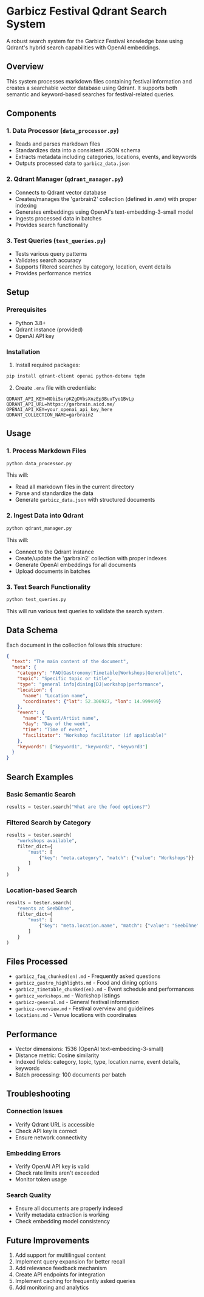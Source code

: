 # Garbicz Festival Qdrant Search System

A robust search system for the Garbicz Festival knowledge base using Qdrant's hybrid search capabilities with OpenAI embeddings.

## Overview

This system processes markdown files containing festival information and creates a searchable vector database using Qdrant. It supports both semantic and keyword-based searches for festival-related queries.

## Components

### 1. Data Processor (`data_processor.py`)
- Reads and parses markdown files
- Standardizes data into a consistent JSON schema
- Extracts metadata including categories, locations, events, and keywords
- Outputs processed data to `garbicz_data.json`

### 2. Qdrant Manager (`qdrant_manager.py`)
- Connects to Qdrant vector database
- Creates/manages the 'garbrain2' collection (defined in .env) with proper indexing
- Generates embeddings using OpenAI's text-embedding-3-small model
- Ingests processed data in batches
- Provides search functionality

### 3. Test Queries (`test_queries.py`)
- Tests various query patterns
- Validates search accuracy
- Supports filtered searches by category, location, event details
- Provides performance metrics

## Setup

### Prerequisites
- Python 3.8+
- Qdrant instance (provided)
- OpenAI API key

### Installation

1. Install required packages:
```bash
pip install qdrant-client openai python-dotenv tqdm
```

2. Create `.env` file with credentials:
```env
QDRANT_API_KEY=NObiSurpKZgDVbsXnzEp3BuuTyo1BvLp
QDRANT_API_URL=https://garbrain.aicd.me/
OPENAI_API_KEY=your_openai_api_key_here
QDRANT_COLLECTION_NAME=garbrain2
```

## Usage

### 1. Process Markdown Files
```bash
python data_processor.py
```

This will:
- Read all markdown files in the current directory
- Parse and standardize the data
- Generate `garbicz_data.json` with structured documents

### 2. Ingest Data into Qdrant
```bash
python qdrant_manager.py
```

This will:
- Connect to the Qdrant instance
- Create/update the 'garbrain2' collection with proper indexes
- Generate OpenAI embeddings for all documents
- Upload documents in batches

### 3. Test Search Functionality
```bash
python test_queries.py
```

This will run various test queries to validate the search system.

## Data Schema

Each document in the collection follows this structure:

```json
{
  "text": "The main content of the document",
  "meta": {
    "category": "FAQ|Gastronomy|Timetable|Workshops|General|etc",
    "topic": "Specific topic or title",
    "type": "general info|dining|DJ|workshop|performance",
    "location": {
      "name": "Location name",
      "coordinates": {"lat": 52.306927, "lon": 14.999499}
    },
    "event": {
      "name": "Event/Artist name",
      "day": "Day of the week",
      "time": "Time of event",
      "facilitator": "Workshop facilitator (if applicable)"
    },
    "keywords": ["keyword1", "keyword2", "keyword3"]
  }
}
```

## Search Examples

### Basic Semantic Search
```python
results = tester.search("What are the food options?")
```

### Filtered Search by Category
```python
results = tester.search(
    "workshops available", 
    filter_dict={
        "must": [
            {"key": "meta.category", "match": {"value": "Workshops"}}
        ]
    }
)
```

### Location-based Search
```python
results = tester.search(
    "events at Seebühne",
    filter_dict={
        "must": [
            {"key": "meta.location.name", "match": {"value": "Seebühne"}}
        ]
    }
)
```

## Files Processed

- `garbicz_faq_chunked(en).md` - Frequently asked questions
- `garbicz_gastro_highlights.md` - Food and dining options
- `garbicz_timetable_chunked(en).md` - Event schedule and performances
- `garbicz_workshops.md` - Workshop listings
- `garbicz-general.md` - General festival information
- `garbicz-overview.md` - Festival overview and guidelines
- `locations.md` - Venue locations with coordinates

## Performance

- Vector dimensions: 1536 (OpenAI text-embedding-3-small)
- Distance metric: Cosine similarity
- Indexed fields: category, topic, type, location.name, event details, keywords
- Batch processing: 100 documents per batch

## Troubleshooting

### Connection Issues
- Verify Qdrant URL is accessible
- Check API key is correct
- Ensure network connectivity

### Embedding Errors
- Verify OpenAI API key is valid
- Check rate limits aren't exceeded
- Monitor token usage

### Search Quality
- Ensure all documents are properly indexed
- Verify metadata extraction is working
- Check embedding model consistency

## Future Improvements

1. Add support for multilingual content
2. Implement query expansion for better recall
3. Add relevance feedback mechanism
4. Create API endpoints for integration
5. Implement caching for frequently asked queries
6. Add monitoring and analytics